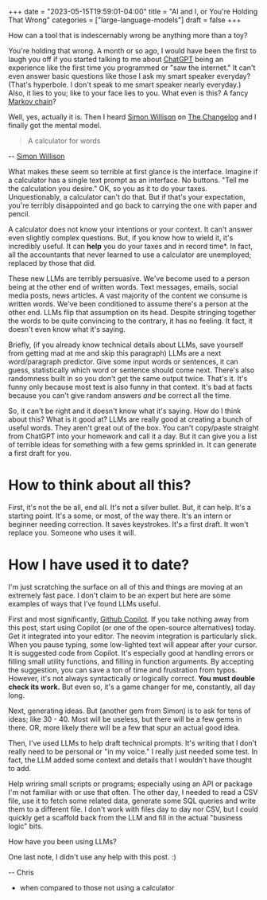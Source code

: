 +++
date = "2023-05-15T19:59:01-04:00"
title = "AI and I, or You're Holding That Wrong"
categories = ["large-language-models"]
draft = false
+++

How can a tool that is indescernably wrong be anything more than a toy?

<!--more-->

You're holding that wrong. A month or so ago, I would have been the first to
laugh you off if you started talking to me about [ChatGPT](1) being an
experience like the first time you programmed or "saw the internet." It can't
even answer basic questions like those I ask my smart speaker everyday? (That's
hyperbole. I don't speak to me smart speaker nearly everyday.) Also, it lies to
you; like to your face lies to you. What even is this? A fancy [Markov chain](2)?

Well, yes, actually it is. Then I heard [Simon Willison](3) on [The
Changelog](4) and I finally got the mental model. 

> A calculator for words

-- [Simon Willison](5)

What makes these seem so terrible at first glance is the interface. Imagine if a
calculator has a single text prompt as an interface. No buttons. "Tell me the
calculation you desire." OK, so you as it to do your taxes. Unquestionably, a
calculator can't do that. But if that's your expectation, you're terribly
disappointed and go back to carrying the one with paper and pencil.

A calculator does not know your intentions or your context. It can't answer even
slightly complex questions. But, if you know how to wield it, it's incredibly
useful. It can __help__ you do your taxes and in record time*. In fact, all the
accountants that never learned to use a calculator are unemployed; replaced by
those that did.

These new LLMs are terribly persuasive. We've become used to a person being at
the other end of written words. Text messages, emails, social media posts, news
articles. A vast majority of the content we consume is written words. We've been
conditioned to assume there's a person at the other end. LLMs flip that
assumption on its head. Despite stringing together the words to be quite
convincing to the contrary, it has no feeling. It fact, it doesn't even know
what it's saying. 

Briefly, (if you already know technical details about LLMs, save yourself
from getting mad at me and skip this paragraph) LLMs are a next word/paragraph
predictor. Give some input words or sentences, it can guess, statistically which
word or sentence should come next. There's also randomness built in so you don't
get the same output twice. That's it. It's funny only because most text is also
funny in that context. It's bad at facts because you can't give random answers
_and_ be correct all the time.

So, it can't be right and it doesn't know what it's saying. How do I think about
this? What is it good at? LLMs are really good at creating a bunch of useful
words. They aren't great out of the box. You can't copy/paste straight from
ChatGPT into your homework and call it a day. But it can give you a list of
terrible ideas for something with a few gems sprinkled in. It can generate a
first draft for you.

# How to think about all this? 

First, it's not the be all, end all. It's not a silver bullet. But, it can help.
It's a starting point. It's a some, or most, of the way there. It's an intern or
beginner needing correction. It saves keystrokes. It's a first draft. It won't
replace you. Someone who uses it will.

# How I have used it to date?

I'm just scratching the surface on all of this and things are moving at an
extremely fast pace. I don't claim to be an expert but here are some examples of
ways that I've found LLMs useful.

First and most significantly, [Github Copilot](6). If you take nothing away from this post,
start using Copilot (or one of the open-source alternatives) today. Get it
integrated into your editor. The neovim integration is particularly slick. When
you pause typing, some low-lighted text will appear after your cursor. It is
suggested code from Copilot. It's especially good at handling errors or filling
small utility functions, and filling in function arguments. By accepting the
suggestion, you can save a ton of time and frustration from typos. However, it's
not always syntactically or logically correct. __You must double check its
work.__ But even so, it's a game changer for me, constantly, all day long.

Next, generating ideas. But (another gem from Simon) is to ask for tens of
ideas; like 30 - 40. Most will be useless, but there will be a few gems in there.
OR, more likely there will be a few that spur an actual good idea.

Then, I've used LLMs to help draft technical prompts. It's writing that I don't
really need to be personal or "in my voice." I really just needed some test. In
fact, the LLM added some context and details that I wouldn't have thought to
add.

Help wriring small scripts or programs; especially using an API or package I'm
not familiar with or use that often. The other day, I needed to read a CSV file,
use it to fetch some related data, generate some SQL queries and write them to
a different file. I don't work with files day to day nor CSV, but I could
quickly get a scaffold back from the LLM and fill in the actual "business logic"
bits.

How have you been using LLMs? 

One last note, I didn't use any help with this post. :)

-- Chris

* when compared to those not using a calculator


[1]: https://openai.com/product/chatgpt
[2]: https://en.wikipedia.org/wiki/Markov_chain
[3]: https://simonwillison.net/
[4]: https://changelog.com/podcast/534
[5]: https://simonwillison.net/2023/Apr/2/calculator-for-words/
[6]: https://github.com/features/copilot
